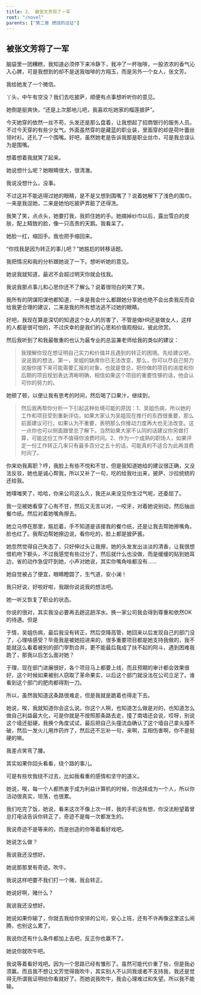 ```yaml
---
title: 2、 被张文芳将了一军
root: "/novel"
parents: ["第二章 燃烧的远征"]
---
```

##  被张文芳将了一军

脑袋里一团糟糕，我知道必须停下来冷静下，我冲了一杯咖啡，一股浓浓的香气沁入心脾，可是我想到的却不是送我咖啡的方翔玉，而是另外一个女人，张文芳。

我给她发了一个微信。

丫头，中午有空没？我们去吃披萨，顺便有点事想听听你的意见。

她倒是挺爽快，“还是上次那地儿吧，我喜欢吃她家的榴莲披萨”。

今天她穿的依然一丝不苟，头发还是那么盘着，让我想起了招商银行的服务人员。不过今天穿的有些少女气。外面虽然穿的是藏蓝的职业装，里面穿的却是荷叶蕾丝领衬衫。还扎了一个围嘴。好吧，虽然她老是告诉我那是职业丝巾，可是我总误认为是围嘴。

想着想着我就笑了起来。

她说想什么呢？她眼睛很大，很清澈。

我说没想什么，没事。

不过这并不能逃得过她的眼睛，是不是又想到围嘴了？说着她解下了浅色的围巾。一来是我逗她，二来是她怕吃披萨弄脏了还得洗。

我笑了笑，点点头，她要打我，我抓住她的手。她摘掉纱巾以后，露出雪白的皮肤，配上精致的脸，像一只高贵的天鹅。我看呆了。

她脸一红，缩回手。我也把手缩回来。

“你找我是因为转正的事儿吧？”她尴尬的转移话题。

我把情况和我的分析跟她说了一下。想听听她的意见。

她说我就知道，最迟不会超过明天你就会找我。

我说我那点事儿和心思你还不了解么？说着很坦白的笑了笑。

我所有的阴谋阳谋他都知道，一来是我会什么都跟她分享她也绝不会出卖我反而会给我更合理的建议，二来是我的所有想法逃不过她的眼睛。

好吧，我现在算是深切的知道这个女人的厉害了，不管是做HR还是做女人，这样的人都是很可怕的，不过庆幸的是我们的心思和价值观相似，彼此欣赏。

然后我听到了和我最敬重的也认为最专业的总监兼老师给我的类似的建议：

>我理解你现在想证明自己实力和价值并且遇到的转正的困境。先给建议吧，说说我的想法，第一，吴姐的缺席你已无法改变，那么，你可以尽自己努力说服你接下来可能需要汇报的对象，也就是曾总，把你做的项目的进度和你后期的项目规划表达清晰明确，相信如果这个项目的重要性够的话，他会认可你的努力的。

她顿了顿，以便让我有思考的时间，然后喝了口果汁，继续到，

>然后我再帮你分析一下引起这种处境可能的原因：1、吴姐伤病，所以她的工作和项目受到重新评估，如果大家认为吴姐现在推行的东西很重要，那么前面建议可行。如果认为不重要，表明那么你推动力度再大也无法改变。这一点你也可以侧面跟曾总了解下。当然如果大家不认同的话建议你另做打算，可能这份工作不值得你浪费时间。2、作为一个成熟的职场人，如果评定一份工作转正几率只有最多百分之五十的话，可能真的不适合为此再浪费时间了。

你来劝我离职？哼，我脸上有些不悦和不甘，但是我知道她给的建议很正确，又没法反驳，她也是诚心帮我，所以又补了一句，吃的给我吐出来，披萨、沙拉统统的还给我。

她噗嗤笑了，哈哈，你来公司这么久，我还从来没见你生过气呢，还委屈了。

我一见被她看穿了心有不甘，然后又无言以对，一咬牙，对着她说别动，然后抽出餐巾纸。然后对着她嘴角擦去。

她立马停在那里，尴尬着，手不知道是该接我的餐巾纸，还是让我去帮她擦嘴角。脸也红了。我帮边帮她擦边说，看你吃的，脸上都是披萨酱。

她忽然觉得自己失态了，只好伸过头让我擦，她的头发发出淡淡的清香，让我很想借机吻下额头，不过我感觉有些过分了，然后就什么也没做，而是缓缓的贴到她耳边，省的动作急促吓到她，小声对她说，其实你嘴角啥都没有……

她自觉被占了便宜，眼睛瞪圆了，生气道，安小澜！

我只好说，好啦好啦，我跟你说说我的想法吧。

她一听又恢复了职业的状态。

你说的很对，其实我没必要再去趟这趟浑水。换一家公司我会得到尊重和依然OK的待遇。但是

于情，吴姐伤病，最后我没有转正，然后空降高管，她回来以后发现自己的部门没了，心理啥感受？毕竟我是被她招进来的，很多重要项目都是她支持我做的，我不能就这么看着被别的部门宰割合并，更不能最后我成了扶不起的阿斗，遇到困难我跑了，那我以后怎么面对她？

于理，现在部门进展很好，各个项目马上都要上线，而且预期的审计都会效果很好，这个时候如果被别人窃取了革命果实，以后这个部门就没法在公司立足了。谁看到这个部门的肥肉都得割一刀。

所以，虽然我知道这条路很难走，但是我就是跪着也得走下去。

她说，唉，我就知道你会这么说。你这个人啊，也知道怎么做是对的，也知道怎么做自己利益最大化，可是你就是不按照那条路去走，撞了南墙还会说，哎呀，别说这个墙还挺硬，我换个角度试试，最后把自己头撞流血确认了这个墙自己拿头撞不破，然后一发火儿用炸药炸了，然后还不忘补一句，来啊，互相伤害啊，你不是挺硬的嘛。

我差点笑弯了腰。

其实如果你回头看看，绕个路的事儿。

可是有些坎我绕不过去，比如我看重的感情和坚守的道义。

她说，唉，每一个人都热衷于成为利益计算机的时候，你选择成为一个人，所以你活动很真实，坦荡，也很累。

我们吃完了饭，她说，看来这次不像上次一样，我的手机没有想，你没法盼望着曾总打电话告诉你转正了，奇迹不是每一次都发生的。

我说奇迹不是等来的，而是创造的你等着看好戏吧。

她说怎么做？

我说我还没想好。

她说那那里有奇迹。吹牛。

我说这样吧要不我们打一个赌，我会转正。

她说好啊，赌什么？

我说我还没想好。

她说如果你输了，你就去我给你安排的公司，安心上班，还有不许再像这里这么闹腾，也别这么累了。

我说你还有什么条件都加上去吧，反正你也赢不了。

她说你就吹牛吧。

我说等着看好戏吧。因为一个思路已经有雏形了。虽然可能代价重了些，但是我必须赢。而且我不想让文芳觉得我吹牛，其实别人不认同我或者不支持我，我还是觉得无所谓我证明给你看就好了。而她说我吹牛，我会心理难过和失望。所以我不能输。

































